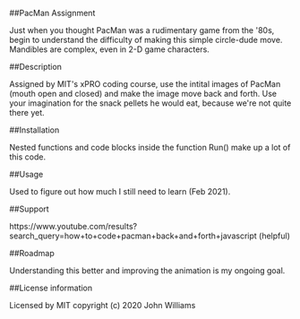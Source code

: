 ##PacMan Assignment
<p>Just when you thought PacMan was a rudimentary game from the '80s, begin to understand the difficulty of making this simple circle-dude move. Mandibles are complex, even in 2-D game characters. </p>

##Description
<p>Assigned by MIT's xPRO coding course, use the intital images of PacMan (mouth open and closed) and make the image move back and forth. Use your imagination for the snack pellets he would eat, because we're not quite there yet.</p>

##Installation 
<p>Nested functions and code blocks inside the function Run() make up a lot of this code. </p>

##Usage
<p>Used to figure out how much I still need to learn (Feb 2021).</p>

##Support 
<p>https://www.youtube.com/results?search_query=how+to+code+pacman+back+and+forth+javascript (helpful)</p>

##Roadmap
<p>Understanding this better and improving the animation is my ongoing goal.</p>

##License information 
<p>Licensed by MIT copyright (c) 2020 John Williams </p>
